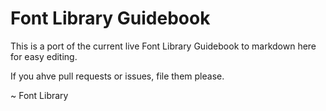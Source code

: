 # Font Library Guidebook

This is a port of the current live Font Library Guidebook to markdown here for easy editing.

If you ahve pull requests or issues, file them please.

~ Font Library
